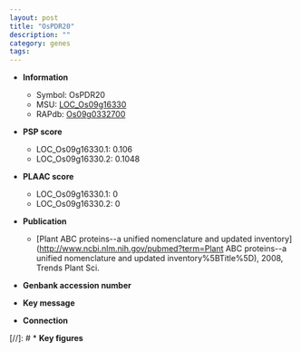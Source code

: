 ```yaml
---
layout: post
title: "OsPDR20"
description: ""
category: genes
tags: 
---
```


* **Information**  
    + Symbol: OsPDR20  
    + MSU: [LOC_Os09g16330](http://rice.plantbiology.msu.edu/cgi-bin/ORF_infopage.cgi?orf=LOC_Os09g16330)  
    + RAPdb: [Os09g0332700](http://rapdb.dna.affrc.go.jp/viewer/gbrowse_details/irgsp1?name=Os09g0332700)  

* **PSP score**  
    + LOC_Os09g16330.1: 0.106 
    + LOC_Os09g16330.2: 0.1048 

* **PLAAC score**  
    + LOC_Os09g16330.1: 0 
    + LOC_Os09g16330.2: 0 

* **Publication**  
    + [Plant ABC proteins--a unified nomenclature and updated inventory](http://www.ncbi.nlm.nih.gov/pubmed?term=Plant ABC proteins--a unified nomenclature and updated inventory%5BTitle%5D), 2008, Trends Plant Sci.

* **Genbank accession number**  

* **Key message**  

* **Connection**  

[//]: # * **Key figures**  


